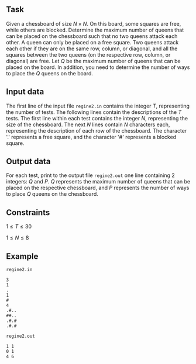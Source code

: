 ## Task

Given a chessboard of size $N \times N$. On this board, some squares are free, while others are blocked. Determine the maximum number of queens that can be placed on the chessboard such that no two queens attack each other. A queen can only be placed on a free square. Two queens attack each other if they are on the same row, column, or diagonal, and all the squares between the two queens (on the respective row, column, or diagonal) are free. Let $Q$ be the maximum number of queens that can be placed on the board. In addition, you need to determine the number of ways to place the $Q$ queens on the board.

## Input data

The first line of the input file `regine2.in` contains the integer $T$, representing the number of tests. The following lines contain the descriptions of the $T$ tests. The first line within each test contains the integer $N$, representing the size of the chessboard. The next $N$ lines contain $N$ characters each, representing the description of each row of the chessboard. The character '.' represents a free square, and the character '#' represents a blocked square.

## Output data

For each test, print to the output file `regine2.out` one line containing 2 integers: $Q$ and $P$. $Q$ represents the maximum number of queens that can be placed on the respective chessboard, and $P$ represents the number of ways to place $Q$ queens on the chessboard.

## Constraints

$1 \leq T \leq 30$ 

$1 \leq N \leq 8$ 

## Example

`regine2.in`
```
3
1
.
1
#
4
.#..
##..
.#.#
.#.#
```

`regine2.out`
```
1 1
0 1
4 6
```